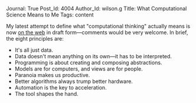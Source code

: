 Journal: True
Post_Id: 4004
Author_Id: wilson.g
Title: What Computational Science Means to Me
Tags: content

<p>My latest attempt to define what "computational thinking" actually means is now <a href="/4_0/softeng/principles.html">on the web</a> in draft form&mdash;comments would be very welcome. In brief, the eight principles are:</p>
<ul>
<li>It's all just data.</li>
<li>Data doesn't mean anything on its own&mdash;it has to be interpreted.</li>
<li>Programming is about creating and composing abstractions.</li>
<li>Models are for computers, and views are for people.</li>
<li>Paranoia makes us productive.</li>
<li>Better algorithms always trump better hardware.</li>
<li>Automation is the key to acceleration.</li>
<li>The tool shapes the hand.</li>
</ul>
